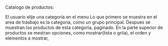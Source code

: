 Catalogo de productos:

El usuario elije una categoria en el menu
Lo que primero se muestra en el area de trasbajo es la categoria, como un grupo principal.
Despues se muestran los productos de esta categoria, paginado.
En la parte superior de productos se mestran opciones, como mostrar(lista o grila), el orden y elementos a mostrar,  